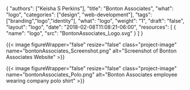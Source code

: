{
	"authors": ["Keisha S Perkins"],
	"title": "Bonton Associates",
	"what": "logo",
	"categories": ["design", "web-development"],
	"tags": ["branding","logo","identity"],
	"what": "logo",
	"weight": "1",
	"draft": "false",
	"layout": "logo",
	"date": "2018-02-08T11:08:21-06:00",
	"resources": [
	      {
	         "name": "logo",
	         "src": "BontonAssociates_Logo.svg"
	      }
	    ]
}

{{< image figureWrapper="false" resize="false"  class="project-image" name="bontonAssociates_Screenshot.png" alt="Screenshot of Bonton Associates Website" >}}

{{< image figureWrapper="false" resize="false"  class="project-image" name="bontonAssociates_Polo.png" alt="Bonton Associates employee wearing company polo shirt" >}}

